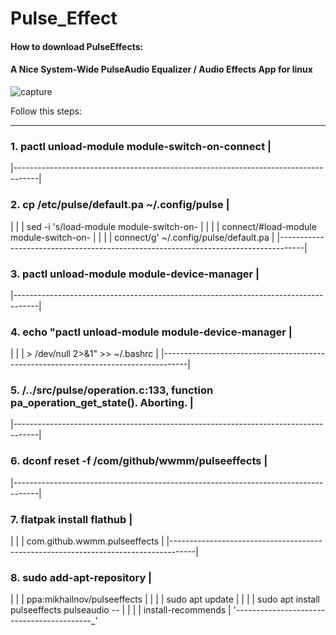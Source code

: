 # Pulse_Effect
#### How to download PulseEffects:
#### A Nice System-Wide PulseAudio Equalizer / Audio Effects App for linux

![capture](https://user-images.githubusercontent.com/62477193/95663492-2827d680-0b2f-11eb-9679-fa108c0243b6.png)

 Follow this steps:
 
-------------------------------------------------------------------------------------
 ### 1. pactl unload-module module-switch-on-connect                                 | 
|------------------------------------------------------------------------------------|
 ### 2. cp /etc/pulse/default.pa ~/.config/pulse                                     |
|                                                                                    |
|     sed -i 's/load-module module-switch-on-                                        |
|                                                                                    |
|     connect/#load-module module-switch-on-                                         |
|                                                                                    |
|     connect/g' ~/.config/pulse/default.pa                                          |
|------------------------------------------------------------------------------------|
 ### 3. pactl unload-module module-device-manager                                    |
|------------------------------------------------------------------------------------|
 ### 4. echo "pactl unload-module module-device-manager                              |
|                                                                                    |
|     > /dev/null 2>&1" >> ~/.bashrc                                                 |
|------------------------------------------------------------------------------------|
  ### 5. /../src/pulse/operation.c:133, function pa_operation_get_state(). Aborting. |
|------------------------------------------------------------------------------------|
  ### 6. dconf reset -f /com/github/wwmm/pulseeffects                                |
|------------------------------------------------------------------------------------|
 ### 7. flatpak install flathub                                                      |
|                                                                                    |
|     com.github.wwmm.pulseeffects                                                   |
|------------------------------------------------------------------------------------|
 ### 8. sudo add-apt-repository                                                      |
|                                                                                    |
|     ppa:mikhailnov/pulseeffects                                                    |
|                                                                                    |
|     sudo apt update                                                                |
|                                                                                    |
|     sudo apt install pulseeffects pulseaudio --                                    |
|                                                                                    |
|     install-recommends                                                             |
'_-_-_-_-_-_-_-_-_-_-_-_-_-_-_-_-_-_-_-_-_-_-_-_-_-_-_-_-_-_-_-_-_-_-_-_-_-_-_-_-_-_-_'

